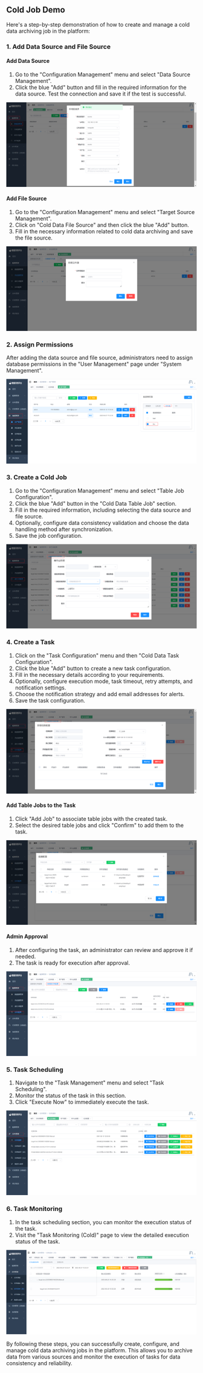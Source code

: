 ## Cold Job Demo

Here's a step-by-step demonstration of how to create and manage a cold data archiving job in the platform:

### 1. Add Data Source and File Source

#### Add Data Source
1. Go to the "Configuration Management" menu and select "Data Source Management".
2. Click the blue "Add" button and fill in the required information for the data source. Test the connection and save it if the test is successful.

![image-20230621132912082](../../images/whaleal-data-images/image-20230621132912082.png)

#### Add File Source
1. Go to the "Configuration Management" menu and select "Target Source Management".
2. Click on "Cold Data File Source" and then click the blue "Add" button.
3. Fill in the necessary information related to cold data archiving and save the file source.

![image-20230619172709222](../../images/whaleal-data-images/image-20230619172709222.png)

### 2. Assign Permissions

After adding the data source and file source, administrators need to assign database permissions in the "User Management" page under "System Management".

![权限分配.png](../../images/whaleal-data-images/image-14.png)

### 3. Create a Cold Job

1. Go to the "Configuration Management" menu and select "Table Job Configuration".
2. Click the blue "Add" button in the "Cold Data Table Job" section.
3. Fill in the required information, including selecting the data source and file source.
4. Optionally, configure data consistency validation and choose the data handling method after synchronization.
5. Save the job configuration.

![新建冷作业.png](../../images/whaleal-data-images/image-15.png)

### 4. Create a Task

1. Click on the "Task Configuration" menu and then "Cold Data Task Configuration".
2. Click the blue "Add" button to create a new task configuration.
3. Fill in the necessary details according to your requirements.
4. Optionally, configure execution mode, task timeout, retry attempts, and notification settings.
5. Choose the notification strategy and add email addresses for alerts.
6. Save the task configuration.

![新增任务配置.png](../../images/whaleal-data-images/image-11.png)

#### Add Table Jobs to the Task
1. Click "Add Job" to associate table jobs with the created task.
2. Select the desired table jobs and click "Confirm" to add them to the task.

![添加表作业.png](../../images/whaleal-data-images/image-17.png)

#### Admin Approval
1. After configuring the task, an administrator can review and approve it if needed.
2. The task is ready for execution after approval.

![管理员审核.png](../../images/whaleal-data-images/image-18.png)

### 5. Task Scheduling

1. Navigate to the "Task Management" menu and select "Task Scheduling".
2. Monitor the status of the task in this section.
3. Click "Execute Now" to immediately execute the task.

![任务调度.png](../../images/whaleal-data-images/image-4.png)

### 6. Task Monitoring

1. In the task scheduling section, you can monitor the execution status of the task.
2. Visit the "Task Monitoring (Cold)" page to view the detailed execution status of the task.

![image-20230620150913972](../../images/whaleal-data-images/image-20230620150913972.png)

By following these steps, you can successfully create, configure, and manage cold data archiving jobs in the platform. This allows you to archive data from various sources and monitor the execution of tasks for data consistency and reliability.
